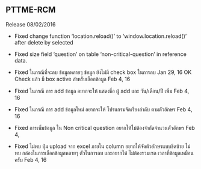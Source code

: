 ## PTTME-RCM

Release 08/02/2016

- Fixed change function ‘location.reload()’ to
‘window.location.reload()’  after delete by selected
- Fixed size field ‘question’ on table ‘non-critical-question’ in
reference data.

- Fixed	ในกรณีที่จะลบ ข้อมูลหลายๆ ข้อมูล ยังไม่มี check box ในการลบ Jan 29, 16
OK Check แล้ว มี box active สำหรับเลือกข้อมูล Feb 4, 16

- Fixed ในกรณี การ add ข้อมูล อยากจะให้ แสดงชื่อ ผู้ add และ วัน/เดือน/ปี เพิ่ม Feb 4, 16

- Fixed ในกรณี การ add ข้อมูลใหม่ อยากจะให้ โปรแกรมจัดเรียงลำดับ ตามตัวอักษร Feb 4, 16

- Fixed การเพิ่มข้อมูล ใน Non critical question อยากให้ไม่ต้องจำกัดจำนวนตัวอักษร Feb 4, 

- Fixed	ไม่พบ ปุ่ม upload จาก excel   ภายใน column อยากให้จัดตัวอักษรแบบชิดซ้าย   ไม่พบ กล่องในการเลือกข้อมูลหลายๆ ตัวในการลบ  และอยากให้ ไม่ต้องรวมเซล เวลาที่ข้อมูลเหมือนครับ Feb 4, 16 
